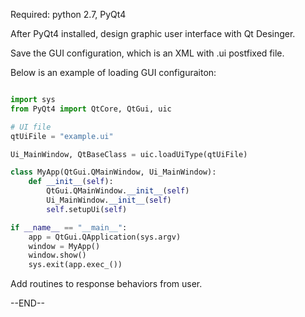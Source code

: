 Required: python 2.7, PyQt4

After PyQt4 installed, design graphic user interface with Qt Desinger.

Save the GUI configuration, which is an XML with .ui postfixed file.

Below is an example of loading GUI configuraiton:

```python

import sys
from PyQt4 import QtCore, QtGui, uic

# UI file
qtUiFile = "example.ui"

Ui_MainWindow, QtBaseClass = uic.loadUiType(qtUiFile)

class MyApp(QtGui.QMainWindow, Ui_MainWindow):
	def __init__(self):
		QtGui.QMainWindow.__init__(self)
		Ui_MainWindow.__init__(self)
		self.setupUi(self)

if __name__ == "__main__":
	app = QtGui.QApplication(sys.argv)
	window = MyApp()
	window.show()
	sys.exit(app.exec_())

```

Add routines to response behaviors from user.


--END--
